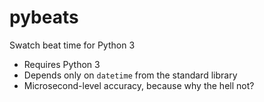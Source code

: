 # pybeats
Swatch beat time for Python 3

* Requires Python 3
* Depends only on `datetime` from the standard library
* Microsecond-level accuracy, because why the hell not?
